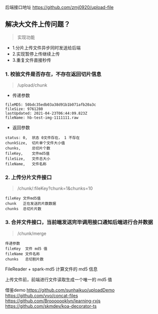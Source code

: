 后端接口地址 https://github.com/zmj0920/upload-file

## 解决大文件上传问题？

> 实现功能

* 1.分片上传文件异步同时发送给后端
* 2.实现暂停上传继续上传
* 3.重复文件直接秒传

### 1. 校验文件是否存在，不存在返回切片信息
> /upload/chunk

* 传递参数
```
fileMD5: 50bdc35edb03a38d91b1b071afb20a3c
fileSize: 9761280
lastUpdated: 2021-04-23T06:44:09.823Z
fileName: hb-test-img-1111111.raw
```
* 返回参数
```
status: 0,  状态 0文件存在， 1 不存在
chunkSize,  切片单个文件大小值
chunks,     总切片个数
fileKey,    文件md5值
fileSize,   文件总大小
fileName,   文件名称
```

### 2. 上传分片文件接口


> /chunk/:fileKey?chunk=1&chunks=10

```
fileKey 文件md5值
chunk   正在发送的片数数据
chunks  总切片片数
```
### 3. 合并文件接口，当前端发送完毕调用接口通知后端进行合并数据

> /chunk/merge

```
传递参数
fileKey  文件 md5 值
fileName 文件名称
chunks   总切割片数
```


FileReader + spark-md5 计算文件的 md5 信息

上传文件前，前端进行文件读取生成一个唯一的 md5 值



借鉴demo
https://github.com/sunhaikuo/uploadDemo
https://github.com/vvo/concat-files
https://github.com/Brooooooklyn/learning-rxjs
https://github.com/skmdev/koa-decorator-ts